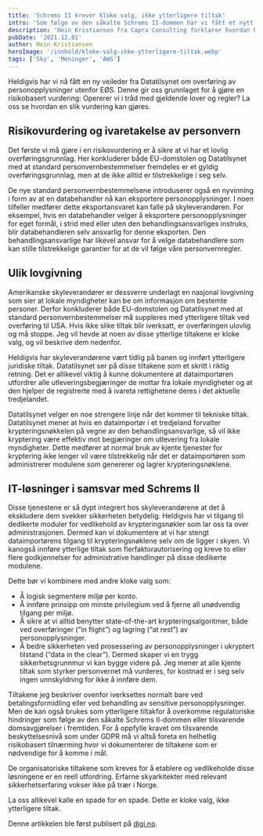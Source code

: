 ```yaml
---
title: 'Schrems II krever kloke valg, ikke ytterligere tiltak'
intro: 'Som følge av den såkalte Schrems II-dommen har vi fått et nytt begrep i vårt vokabular: Ytterligere tiltak. Disse kommer i form av organisatoriske, juridiske og tekniske løsninger som skal bedre personvernet innenfor Europas grenser. Det er kanskje fristende å legge skylden på amerikansk etterretning eller håpe på en snarlig politisk løsning i form av Privacy Shield 2.0. I stedet bør vi ta en nærmere titt i speilet. Hva gjør vi egentlig for å sikre personvernet til sluttbrukerne våre best mulig?'
description: 'Hein Kristiansen fra Capra Consulting forklarer hvordan håndtere persondata i skyen med kloke valg, ikke ytterligere tiltak'
pubDate: '2021.12.01'
author: Hein Kristiansen
heroImage: '/innhold/kloke-valg-ikke-ytterligere-tiltak.webp'
tags: ['Sky', 'Meninger', 'AWS']
---
```


Heldigvis har vi nå fått en ny veileder fra Datatilsynet om overføring av personopplysninger utenfor EØS. Denne gir oss grunnlaget for å gjøre en risikobasert vurdering: Opererer vi i tråd med gjeldende lover og regler? La oss se hvordan en slik vurdering kan gjøres.

## Risikovurdering og ivaretakelse av personvern

Det første vi må gjøre i en risikovurdering er å sikre at vi har et lovlig overføringsgrunnlag. Her konkluderer både EU-domstolen og Datatilsynet med at standard personvernbestemmelser fremdeles er et gyldig overføringsgrunnlag, men at de ikke alltid er tilstrekkelige i seg selv.

De nye standard personvernbestemmelsene introduserer også en nyvinning i form av at en databehandler nå kan eksportere personopplysninger. I noen tilfeller medfører dette eksportansvaret kan falle på skyleverandøren. For eksempel, hvis en databehandler velger å eksportere personopplysninger for eget formål, i strid med eller uten den behandlingsansvarliges instruks, blir databehandleren selv ansvarlig for denne eksporten. Den behandlingsansvarlige har likevel ansvar for å velge databehandlere som kan stille tilstrekkelige garantier for at de vil følge våre personvernregler.

## Ulik lovgivning

Amerikanske skyleverandører er dessverre underlagt en nasjonal lovgivning som sier at lokale myndigheter kan be om informasjon om bestemte personer. Derfor konkluderer både EU-domstolen og Datatilsynet med at standard personvernbestemmelser må suppleres med ytterligere tiltak ved overføring til USA. Hvis ikke slike tiltak blir iverksatt, er overføringen ulovlig og må stoppe. Jeg vil hevde at noen av disse ytterlige tiltakene er kloke valg, og vil beskrive dem nedenfor.

Heldigvis har skyleverandørene vært tidlig på banen og innført ytterligere juridiske tiltak. Datatilsynet ser på disse tiltakene som et skritt i riktig retning. Det er allikevel viktig å kunne dokumentere at dataimportøren utfordrer alle utleveringsbegjæringer de mottar fra lokale myndigheter og at den hjelper de registrerte med å ivareta rettighetene deres i det aktuelle tredjelandet.

Datatilsynet velger en noe strengere linje når det kommer til tekniske tiltak. Datatilsynet mener at hvis en dataimportør i et tredjeland forvalter krypteringsnøkkelen på vegne av den behandlingsansvarlige, så vil ikke kryptering være effektiv mot begjæringer om utlevering fra lokale myndigheter. Dette medfører at normal bruk av kjente tjenester for kryptering ikke lenger vil være tilstrekkelig når det er dataimportøren som administrerer modulene som genererer og lagrer krypteringsnøklene.

## IT-løsninger i samsvar med Schrems II

Disse tjenestene er så dypt integrert hos skyleverandørene at det å ekskludere dem svekker sikkerheten betydelig. Heldigvis har vi tilgang til dedikerte moduler for vedlikehold av krypteringsnøkler som lar oss ta over administrasjonen. Dermed kan vi dokumentere at vi har stengt dataimportørens tilgang til krypteringsnøklene selv om de ligger i skyen. Vi kanogså innføre ytterlige tiltak som flerfaktorautorisering og kreve to eller flere godkjennelser for administrative handlinger på disse dedikerte modulene.

Dette bør vi kombinere med andre kloke valg som:

- Å logisk segmentere miljø per konto.
- Å innføre prinsipp om minste privilegium ved å fjerne all unødvendig tilgang per miljø.
- Å sikre at vi alltid benytter state-of-the-art krypteringsalgoritmer, både ved overføringer (“in flight”) og lagring (“at rest”) av personopplysninger.
- Å bedre sikkerheten ved prosessering av personopplysninger i ukryptert tilstand (“data in the clear”).
Dermed skaper vi en trygg sikkerhetsgrunnmur vi kan bygge videre på. Jeg mener at alle kjente tiltak som styrker personvernet må vurderes, for kostnad er i seg selv ingen unnskyldning for ikke å innføre dem.

Tiltakene jeg beskriver ovenfor iverksettes normalt bare ved betalingsformidling eller ved behandling av sensitive personopplysninger. Men de kan også brukes som ytterligere tiltakfor å overkomme regulatoriske hindringer som følge av den såkalte Schrems II-dommen eller tilsvarende domsavgjørelser i fremtiden. For å oppfylle kravet om tilsvarende beskyttelsesnivå som under GDPR må vi altså foreta en helhetlig risikobasert tilnærming hvor vi dokumenterer de tiltakene som er nødvendige for å komme i mål.

De organisatoriske tiltakene som kreves for å etablere og vedlikeholde disse løsningene er en reell utfordring. Erfarne skyarkitekter med relevant sikkerhetserfaring vokser ikke på trær i Norge.

La oss allikevel kalle en spade for en spade. Dette er kloke valg, ikke ytterligere tiltak.

Denne artikkelen ble først publisert på [digi.no](https://www.digi.no/artikler/debatt-schrems-2-vi-trenger-kloke-valg-ikke-ytterligere-tiltak/515207).